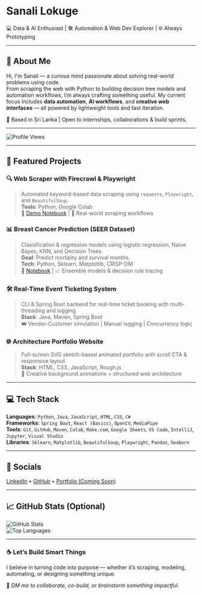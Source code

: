 #  Sanali Lokuge

💻 Data & AI Enthusiast | 🛠️ Automation & Web Dev Explorer | 🌐 Always Prototyping

---

## 🚀 About Me

Hi, I'm Sanali — a curious mind passionate about solving real-world problems using code.  
From scraping the web with Python to building decision tree models and automation workflows, I’m always crafting something useful. My current focus includes **data automation**, **AI workflows**, and **creative web interfaces** — all powered by lightweight tools and fast iteration.

📍 Based in Sri Lanka | Open to internships, collaborations & build sprints.

---

![Profile Views](https://komarev.com/ghpvc/?username=SanaliSLokuge&style=flat-square&color=blue)

---

## 📌 Featured Projects

### 🔍 **Web Scraper with Firecrawl & Playwright**
> Automated keyword-based data scraping using `requests`, `Playwright`, and `BeautifulSoup`.  
**Tools**: Python, Google Colab  
📄 [Demo Notebook](#) | 🔧 Real-world scraping workflows

### 📊 **Breast Cancer Prediction (SEER Dataset)**
> Classification & regression models using logistic regression, Naïve Bayes, KNN, and Decision Trees.  
**Goal**: Predict mortality and survival months.  
**Tech**: Python, Sklearn, Matplotlib, CRISP-DM  
📄 [Notebook](#) | 📈 Ensemble models & decision rule tracing

### 🛠 **Real-Time Event Ticketing System**
> CLI & Spring Boot backend for real-time ticket booking with multi-threading and logging.  
**Stack**: Java, Maven, Spring Boot  
🎟️ Vendor-Customer simulation | Manual logging | Concurrency logic

### 🌐 **Architecture Portfolio Website**
> Full-screen SVG sketch-based animated portfolio with scroll CTA & responsive layout.  
**Stack**: HTML, CSS, JavaScript, Rough.js  
🎨 Creative background animations + structured web architecture


---

## 💻 Tech Stack

**Languages**: `Python`, `Java`, `JavaScript`, `HTML`, `CSS`, `C#`  
**Frameworks**: `Spring Boot`, `React (Basics)`, `OpenCV`, `MediaPipe`  
**Tools**: `Git`, `GitHub`, `Maven`, `Colab`, `Make.com`, `Google Sheets`, `VS Code`, `IntelliJ`, `Jupyter`, `Visual Studio`  
**Libraries**: `Sklearn`, `Matplotlib`, `BeautifulSoup`, `Playwright`, `Pandas`, `Seaborn`

---

## 🔗 Socials

[LinkedIn](https://www.linkedin.com/in/sanali-lokuge) • [GitHub](https://github.com/SanaliSLokuge) • [Portfolio (Coming Soon)](#)

---

## 📈 GitHub Stats (Optional)

![GitHub Stats](https://github-readme-stats.vercel.app/api?username=SanaliSLokuge&show_icons=true&theme=tokyonight)  
![Top Languages](https://github-readme-stats.vercel.app/api/top-langs/?username=SanaliSLokuge&layout=compact&theme=tokyonight)

---

### ☕ Let’s Build Smart Things

I believe in turning code into purpose — whether it’s scraping, modeling, automating, or designing something unique.

💬 *DM me to collaborate, co-build, or brainstorm something impactful.*
